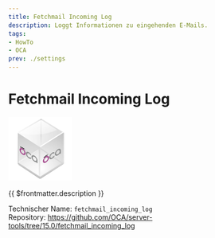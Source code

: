 ```yaml
---
title: Fetchmail Incoming Log
description: Loggt Informationen zu eingehenden E-Mails.
tags:
- HowTo
- OCA
prev: ./settings
---
```

# Fetchmail Incoming Log
![icon_oca_app](assets/icon_oca_app.png)

{{ $frontmatter.description }}

Technischer Name: `fetchmail_incoming_log`\
Repository: <https://github.com/OCA/server-tools/tree/15.0/fetchmail_incoming_log>
